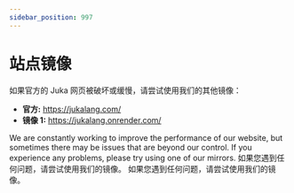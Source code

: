 ```yaml
---
sidebar_position: 997
---
```


# 站点镜像

如果官方的 Juka 网页被破坏或缓慢，请尝试使用我们的其他镜像：

* **官方:** https://jukalang.com/
* **镜像 1:** https://jukalang.onrender.com/

We are constantly working to improve the performance of our website, but sometimes there may be issues that are beyond our control. If you experience any problems, please try using one of our mirrors. 如果您遇到任何问题，请尝试使用我们的镜像。 如果您遇到任何问题，请尝试使用我们的镜像。